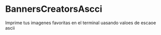 # BannersCreatorsAscci

Imprime tus imagenes favoritas en el terminal uasando valoes de escaoe ascii
